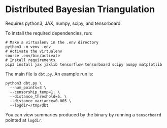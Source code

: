 # Distributed Bayesian Triangulation

Requires python3, JAX, numpy, scipy, and tensorboard.

To install the required dependencies, run:

```
# Make a virtualenv in the .env directory
python3 -m venv .env
# Activate the virtualenv
source .env/bin/activate
# Install requirements
pip3 install jax jaxlib tensorflow tensorboard scipy numpy matplotlib
```

The main file is `dbt.py`. An example run is:

```
python3 dbt.py \
  --num_points=3 \
  --censorship_temp=1. \
  --distance_threshold=5. \
  --distance_variance=0.005 \
  --logdir=/tmp/dbt
```

You can view summaries produced by the binary by running a `tensorboard` pointed at `logdir`.
